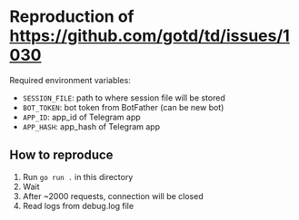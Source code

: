 # Reproduction of https://github.com/gotd/td/issues/1030

Required environment variables:

- `SESSION_FILE`: path to where session file will be stored
- `BOT_TOKEN`: bot token from BotFather (can be new bot)
- `APP_ID`: app_id of Telegram app
- `APP_HASH`: app_hash of Telegram app

## How to reproduce

1. Run `go run .` in this directory
2. Wait
3. After ~2000 requests, connection will be closed
4. Read logs from debug.log file
